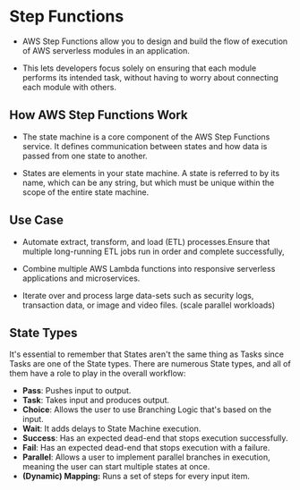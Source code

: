 # Step Functions 
- AWS Step Functions allow you to design and build the flow of
  execution of AWS serverless modules in an application.


- This lets developers focus solely on ensuring that each module
  performs its intended task, without having to worry about
  connecting each module with others.
## How AWS Step Functions Work 
- The state machine is a core component of the AWS Step Functions
  service. It defines communication between states and how data is
  passed from one state to another.


- States are elements in your state machine. A state is referred to by
  its name, which can be any string, but which must be unique within
  the scope of the entire state machine.

## Use Case 
- Automate extract, transform, and load (ETL) processes.Ensure that
  multiple long-running ETL jobs run in order and complete successfully,


- Combine multiple AWS Lambda functions into responsive serverless
  applications and microservices.


- Iterate over and process large data-sets such as security logs, transaction
  data, or image and video files. (scale parallel workloads)

## State Types
It's essential to remember that States aren't the same thing as Tasks since
Tasks are one of the State types. There are numerous State types, and all of
them have a role to play in the overall workflow:

- **Pass**: Pushes input to output.
- **Task**: Takes input and produces output.
- **Choice**: Allows the user to use Branching Logic that's based on the input.
- **Wait**: It adds delays to State Machine execution.
- **Success**: Has an expected dead-end that stops execution successfully.
- **Fail**: Has an expected dead-end that stops execution with a failure.
- **Parallel**: Allows a user to implement parallel branches in execution,
  meaning the user can start multiple states at once.
- **(Dynamic) Mapping:** Runs a set of steps for every input item.